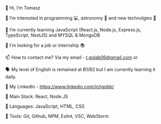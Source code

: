 👋 Hi, I’m Tomasz

👀 I’m interested in programming 💻, astronomy 🚀 and new technolgies 📱

🌱 I’m currently learning JavaScript (React.js, Node.js, Express.js, TypeScript, NestJS) and MYSQL & MongoDB

💞️ I'm looking for a job or internship 📚

📫 How to contact me? Via my email - t.golab06@gmail.com or

🗣️ My level of English is remained at B1/B2 but I am currently learning it daily.

💼 My LinkedIn - https://www.linkedin.com/in/igobb/

🌱 Main Stack: React, Node.JS

👅 Languages: JavaScript, HTML, CSS

🧰 Tools: Git, Github, NPM, Eslint, VSC, WebStorm


